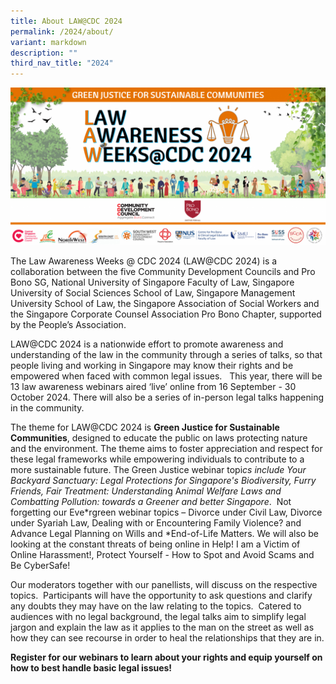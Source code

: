 ```yaml
---
title: About LAW@CDC 2024
permalink: /2024/about/
variant: markdown
description: ""
third_nav_title: "2024"
---
```

![](/images/LAW_CDC_2024_Logo__Mast_Head__Banner.png)

The Law Awareness Weeks @ CDC 2024 (LAW@CDC 2024) is a collaboration between the five Community Development Councils and Pro Bono SG, National University of Singapore Faculty of Law, Singapore University of Social Sciences School of Law, Singapore Management University School of Law, the Singapore Association of Social Workers and the Singapore Corporate Counsel Association Pro Bono Chapter, supported by the People’s Association.

LAW@CDC 2024 is a nationwide effort to promote awareness and understanding of the law in the community through a series of talks, so that people living and working in Singapore may know their rights and be empowered when faced with common legal issues.   This year, there will be 13 law awareness webinars aired ‘live’ online from 16 September - 30 October 2024. There will also be a series of in-person legal talks happening in the community.

The theme for LAW@CDC 2024 is **Green Justice for Sustainable Communities**, designed to educate the public on laws protecting nature and the environment. The theme aims to foster appreciation and respect for these legal frameworks while empowering individuals to contribute to a more sustainable future. The Green Justice webinar topi*cs include Your Backyard Sanctuary: Legal Protections for Singapore's Biodiversity, Furry Friends, Fair Treatment: Understandin*g A*nimal Welfare Laws and Combatting Pollution: towards a Greener and better Singapore*.  Not forgetting our Eve*rgreen webinar topics – Divorce under Civil Law, Divorce under Syariah Law, Dealing with or Encountering Family Violence? and Advance Legal Planning on Wills and *End-of-Life Matters. We will also be looking at the constant threats of being online in Help! I am a Victim of Online Harassment!, Protect Yourself - How to Spot and Avoid Scams and Be CyberSafe!

Our moderators together with our panellists, will discuss on the respective topics.  Participants will have the opportunity to ask questions and clarify any doubts they may have on the law relating to the topics.  Catered to audiences with no legal background, the legal talks aim to simplify legal jargon and explain the law as it applies to the man on the street as well as how they can see recourse in order to heal the relationships that they are in.

**Register for our webinars to learn about your rights and equip yourself on how to best handle basic legal issues!**